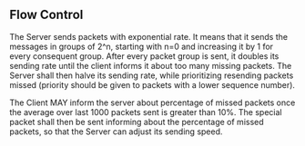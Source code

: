 ## Flow Control

The Server sends packets with exponential rate. It means that it sends the messages in groups of 2^n, starting with n=0 and increasing it by 1 for every consequent group. After every packet group is sent, it doubles its sending rate until the client informs it about too many missing packets. The Server shall then halve its sending rate, while prioritizing resending packets missed (priority should be given to packets with a lower sequence number).

The Client MAY inform the server about percentage of missed packets once the average over last 1000 packets sent is greater than 10%. The special packet shall then be sent informing about the percentage of missed packets, so that the Server can adjust its sending speed.
